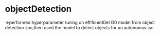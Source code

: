 # objectDetection
=>performed hyperparameter tuning on  effificentDet D0 model from object detection zoo,then used the model to detect objects for an autonomus car
